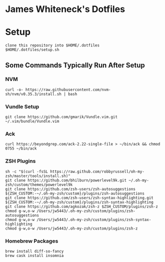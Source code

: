 # James Whiteneck's Dotfiles

# Setup
```
clone this repository into $HOME/.dotfiles
$HOME/.dotfiles/setup.sh
```

## Some Commands Typically Run After Setup
### NVM
```
curl -o- https://raw.githubusercontent.com/nvm-sh/nvm/v0.35.3/install.sh | bash
```

### Vundle Setup
```
git clone https://github.com/gmarik/Vundle.vim.git ~/.vim/bundle/Vundle.vim
```

### Ack
```
curl https://beyondgrep.com/ack-2.22-single-file > ~/bin/ack && chmod 0755 ~/bin/ack
```

### ZSH Plugins
```
sh -c "$(curl -fsSL https://raw.github.com/robbyrussell/oh-my-zsh/master/tools/install.sh)"
git clone https://github.com/bhilburn/powerlevel9k.git ~/.oh-my-zsh/custom/themes/powerlevel9k
git clone https://github.com/zsh-users/zsh-autosuggestions ${ZSH_CUSTOM:-~/.oh-my-zsh/custom}/plugins/zsh-autosuggestions
git clone https://github.com/zsh-users/zsh-syntax-highlighting.git ${ZSH_CUSTOM:-~/.oh-my-zsh/custom}/plugins/zsh-syntax-highlighting
git clone https://github.com/agkozak/zsh-z $ZSH_CUSTOM/plugins/zsh-z
chmod g-w,o-w /Users/jw5443/.oh-my-zsh/custom/plugins/zsh-autosuggestions
chmod g-w,o-w /Users/jw5443/.oh-my-zsh/custom/plugins/zsh-syntax-highlighting
chmod g-w,o-w /Users/jw5443/.oh-my-zsh/custom/plugins/zsh-z
```

### Homebrew Packages
```
brew install diff-so-fancy
brew cask install insomnia
```
